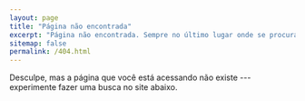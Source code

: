 ```yaml
---
layout: page
title: "Página não encontrada"
excerpt: "Página não encontrada. Sempre no último lugar onde se procura, hein!?"
sitemap: false
permalink: /404.html
---  
```


Desculpe, mas a página que você está acessando não existe --- experimente fazer uma busca no site abaixo.

<script type="text/javascript">
  var GOOG_FIXURL_LANG = 'pt';
  var GOOG_FIXURL_SITE = '{{ site.url }}'
</script>
<script type="text/javascript"
  src="//linkhelp.clients.google.com/tbproxy/lh/wm/fixurl.js">
</script>
